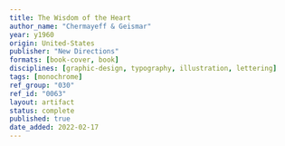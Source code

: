 ```yaml
---
title: The Wisdom of the Heart
author_name: "Chermayeff & Geismar"
year: y1960
origin: United-States
publisher: "New Directions"
formats: [book-cover, book]
disciplines: [graphic-design, typography, illustration, lettering]
tags: [monochrome]
ref_group: "030"
ref_id: "0063"
layout: artifact
status: complete
published: true
date_added: 2022-02-17
---
```

